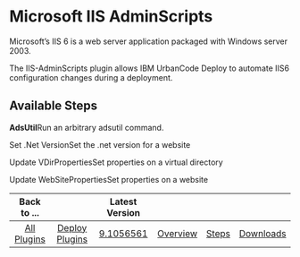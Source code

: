 
Microsoft IIS AdminScripts
==========================


Microsoft’s IIS 6 is a web server application packaged with Windows server 2003.


The IIS-AdminScripts plugin allows 
IBM UrbanCode Deploy to automate IIS6 configuration changes during a deployment.



Available Steps
---------------



**AdsUtil**Run an arbitrary adsutil command.


Set .Net VersionSet the .net version for a website


Update 
VDirPropertiesSet properties on a virtual directory


Update WebSitePropertiesSet properties on a website





|Back to ...||Latest Version||||
| :---: | :---: | :---: | :---: | :---: | :---: |
|[All Plugins](../../index.md)|[Deploy Plugins](../README.md)|[9.1056561](https://raw.githubusercontent.com/UrbanCode/IBM-UCD-PLUGINS/main/files/IIS-AdminScripts/IIS-AdminScripts-9.1056561.zip)|[Overview](overview.md)|[Steps](steps.md)|[Downloads](downloads.md)|
